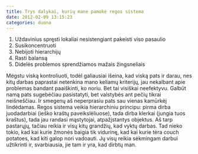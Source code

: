 ```yaml
---
title: Trys dalykai, kurių mane pamokė regos sistema
date: 2012-02-09 13:15:23
categories: duona
---
```


1.  Uždavinius spręsti lokaliai nesistengiant pakeisti viso pasaulio
2.  Susikoncentruoti
3.  Nebijoti hierarchijų
4.  Rasti balansą
5.  Didelės problemos sprendžiamos mažais žingsneliais

Mėgstu viską kontroliuoti, todėl galiausiai išeina, kad viską pats ir darau, nes kitų darbas paprastai netenkina mano keliamų kriterijų, jau nekalbant apie problemas bandant paaiškinti, ko noriu. Bet tai visiškai neefektyvu. Galbūt namą pats sugebėčiau pasistatyti, bet valstybės ant pečių tikrai neišneščiau. Ir smegenų aš neperprasiu pats sau vienas kamūrkėj lindėdamas. Regos sistema veikia hierarchiniu principu: pirma dirba juodadarbiai (ieško kraštų paveikslėliuose), tada dirba klerkai (jungia tuos kraštus), tada jau randasi mąstytojai, atpažįstantys objektus. Aš tarp pastarųjų, tačiau reikia ir visų kitų grandžių, kad vyktų darbas. Tad nieko tokio, kad kai kurie žmonės baigia tik vidurinę, kad kai kurie tėra couch potatoes, kad kiti galop nori vadoauti. Jų visų reikia sėkmingam darbui užtikrinti ir, svarbiausia, jie tam ir yra, kad dirbtų man.
